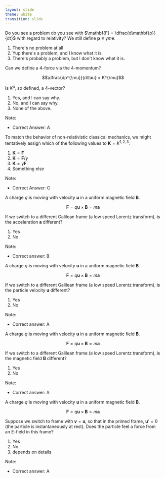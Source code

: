 ```yaml
---
layout: slide
theme: white
transition: slide
---
```



<section data-markdown>

Do you see a problem do you see with $\mathbf{F} = \dfrac{d\mathbf{p}}{dt}$ with regard to relativity? We still define $\mathbf{p} \equiv \gamma m\mathbf{v}$.

1. There's no problem at all
2. Yup there's a problem, and I know what it is.
3. There's probably a problem, but I don't know what it is.

</section>

<section data-markdown>

Can we define a 4-force via the 4-momentum?

$$\dfrac{dp^{\mu}}{d\tau} = K^{\mu}$$

Is $K^{\mu}$, so defined, a 4-vector?

1. Yes, and I can say why.
2. No, and I can say why.
3. None of the above.

Note:
* Correct Answer: A

</section>

<section data-markdown>

To match the behavior of non-relativistic classical mechanics, we might tentatively assign which of the following values to $\mathbf{K} = K^{1,2,3}$:

1. $\mathbf{K} = \mathbf{F}$
2. $\mathbf{K} = \mathbf{F}/\gamma$
3. $\mathbf{K} = \gamma\mathbf{F}$
4. Something else

Note:
* Correct Answer: C

</section>

<section data-markdown>

A charge $q$ is moving with velocity $\mathbf{u}$ in a uniform magnetic field $\mathbf{B}$.

$$\mathbf{F} = q\mathbf{u}\times\mathbf{B} = m\mathbf{a}$$

If we switch to a different Galilean frame (a low speed Lorentz transform), is the acceleration $\mathbf{a}$ different?

1. Yes
2. No

Note:
* Correct answer: B

</section>

<section data-markdown>

A charge $q$ is moving with velocity $\mathbf{u}$ in a uniform magnetic field $\mathbf{B}$.

$$\mathbf{F} = q\mathbf{u}\times\mathbf{B} = m\mathbf{a}$$

If we switch to a different Galilean frame (a low speed Lorentz transform), is the particle velocity $\mathbf{u}$ different?

1. Yes
2. No

Note:
* Correct answer: A

</section>

<section data-markdown>

A charge $q$ is moving with velocity $\mathbf{u}$ in a uniform magnetic field $\mathbf{B}$.

$$\mathbf{F} = q\mathbf{u}\times\mathbf{B} = m\mathbf{a}$$

If we switch to a different Galilean frame (a low speed Lorentz transform), is the magnetic field $\mathbf{B}$ different?

1. Yes
2. No

Note:
* Correct answer: A

</section>

<section data-markdown>

A charge $q$ is moving with velocity $\mathbf{u}$ in a uniform magnetic field $\mathbf{B}$.

$$\mathbf{F} = q\mathbf{u}\times\mathbf{B} = m\mathbf{a}$$

Suppose we switch to frame with $\mathbf{v} = \mathbf{u}$, so that in the primed frame, $\mathbf{u}’ = 0$ (the particle is instantaneously at rest). Does the particle feel a force from an E-field in this frame?

1. Yes
2. No
3. depends on details

Note:
* Correct answer: A
</section>
